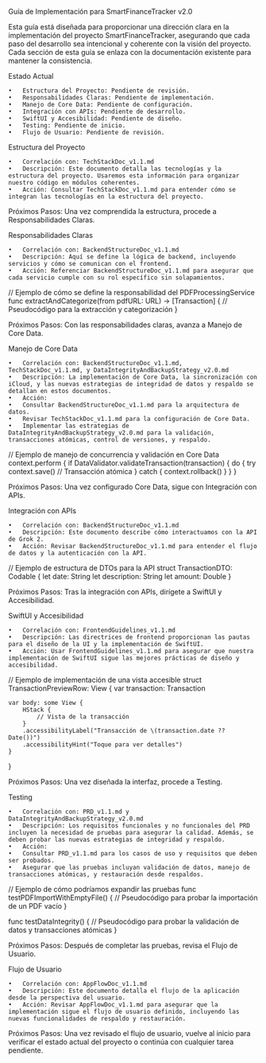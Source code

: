 Guía de Implementación para SmartFinanceTracker v2.0

Esta guía está diseñada para proporcionar una dirección clara en la implementación del proyecto SmartFinanceTracker, asegurando que cada paso del desarrollo sea intencional y coherente con la visión del proyecto. Cada sección de esta guía se enlaza con la documentación existente para mantener la consistencia.

Estado Actual

	•	Estructura del Proyecto: Pendiente de revisión.
	•	Responsabilidades Claras: Pendiente de implementación.
	•	Manejo de Core Data: Pendiente de configuración.
	•	Integración con APIs: Pendiente de desarrollo.
	•	SwiftUI y Accesibilidad: Pendiente de diseño.
	•	Testing: Pendiente de inicio.
	•	Flujo de Usuario: Pendiente de revisión.

Estructura del Proyecto

	•	Correlación con: TechStackDoc_v1.1.md
	•	Descripción: Este documento detalla las tecnologías y la estructura del proyecto. Usaremos esta información para organizar nuestro código en módulos coherentes.
	•	Acción: Consultar TechStackDoc_v1.1.md para entender cómo se integran las tecnologías en la estructura del proyecto.

Próximos Pasos: Una vez comprendida la estructura, procede a Responsabilidades Claras.

Responsabilidades Claras

	•	Correlación con: BackendStructureDoc_v1.1.md
	•	Descripción: Aquí se define la lógica de backend, incluyendo servicios y cómo se comunican con el frontend.
	•	Acción: Referenciar BackendStructureDoc_v1.1.md para asegurar que cada servicio cumple con su rol específico sin solapamientos.

// Ejemplo de cómo se define la responsabilidad del PDFProcessingService
func extractAndCategorize(from pdfURL: URL) -> [Transaction] {
    // Pseudocódigo para la extracción y categorización
}

Próximos Pasos: Con las responsabilidades claras, avanza a Manejo de Core Data.

Manejo de Core Data

	•	Correlación con: BackendStructureDoc_v1.1.md, TechStackDoc_v1.1.md, y DataIntegrityAndBackupStrategy_v2.0.md
	•	Descripción: La implementación de Core Data, la sincronización con iCloud, y las nuevas estrategias de integridad de datos y respaldo se detallan en estos documentos.
	•	Acción:
	•	Consultar BackendStructureDoc_v1.1.md para la arquitectura de datos.
	•	Revisar TechStackDoc_v1.1.md para la configuración de Core Data.
	•	Implementar las estrategias de DataIntegrityAndBackupStrategy_v2.0.md para la validación, transacciones atómicas, control de versiones, y respaldo.

// Ejemplo de manejo de concurrencia y validación en Core Data
context.perform {
    if DataValidator.validateTransaction(transaction) {
        do {
            try context.save() // Transacción atómica
        } catch {
            context.rollback()
        }
    }
}

Próximos Pasos: Una vez configurado Core Data, sigue con Integración con APIs.

Integración con APIs

	•	Correlación con: BackendStructureDoc_v1.1.md
	•	Descripción: Este documento describe cómo interactuamos con la API de Grok 2.
	•	Acción: Revisar BackendStructureDoc_v1.1.md para entender el flujo de datos y la autenticación con la API.

// Ejemplo de estructura de DTOs para la API
struct TransactionDTO: Codable {
    let date: String
    let description: String
    let amount: Double
}

Próximos Pasos: Tras la integración con APIs, dirígete a SwiftUI y Accesibilidad.

SwiftUI y Accesibilidad

	•	Correlación con: FrontendGuidelines_v1.1.md
	•	Descripción: Las directrices de frontend proporcionan las pautas para el diseño de la UI y la implementación de SwiftUI.
	•	Acción: Usar FrontendGuidelines_v1.1.md para asegurar que nuestra implementación de SwiftUI sigue las mejores prácticas de diseño y accesibilidad.

// Ejemplo de implementación de una vista accesible
struct TransactionPreviewRow: View {
    var transaction: Transaction
    
    var body: some View {
        HStack {
            // Vista de la transacción
        }
        .accessibilityLabel("Transacción de \(transaction.date ?? Date())")
        .accessibilityHint("Toque para ver detalles")
    }
}

Próximos Pasos: Una vez diseñada la interfaz, procede a Testing.

Testing

	•	Correlación con: PRD_v1.1.md y DataIntegrityAndBackupStrategy_v2.0.md
	•	Descripción: Los requisitos funcionales y no funcionales del PRD incluyen la necesidad de pruebas para asegurar la calidad. Además, se deben probar las nuevas estrategias de integridad y respaldo.
	•	Acción:
	•	Consultar PRD_v1.1.md para los casos de uso y requisitos que deben ser probados.
	•	Asegurar que las pruebas incluyan validación de datos, manejo de transacciones atómicas, y restauración desde respaldos.

// Ejemplo de cómo podríamos expandir las pruebas
func testPDFImportWithEmptyFile() {
    // Pseudocódigo para probar la importación de un PDF vacío
}

func testDataIntegrity() {
    // Pseudocódigo para probar la validación de datos y transacciones atómicas
}

Próximos Pasos: Después de completar las pruebas, revisa el Flujo de Usuario.

Flujo de Usuario

	•	Correlación con: AppFlowDoc_v1.1.md
	•	Descripción: Este documento detalla el flujo de la aplicación desde la perspectiva del usuario.
	•	Acción: Revisar AppFlowDoc_v1.1.md para asegurar que la implementación sigue el flujo de usuario definido, incluyendo las nuevas funcionalidades de respaldo y restauración.

Próximos Pasos: Una vez revisado el flujo de usuario, vuelve al inicio para verificar el estado actual del proyecto o continúa con cualquier tarea pendiente.
